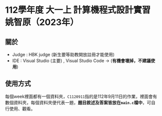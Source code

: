 # 112學年度 大一上 計算機程式設計實習 姚智原（2023年）

## 關於

* Judge : HBK judge (新生要等助教開放註冊才能使用)
* IDE : Visual Studio (主要) , Visual Studio Code -> (**有機會壞掉，不建議使用**)


## 使用方式

每個week裡面都有一個資料夾，`C1120911`指的是112年9月11日的作業，裡面會有數個資料夾，每個資料夾便代表一題，**題目敘述及答案皆放在`main.c`檔中**，可自行使用、觀看。
